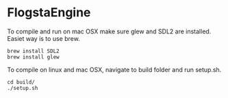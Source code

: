 FlogstaEngine
=============

To compile and run on mac OSX make sure glew and SDL2 are installed. Easiet way is to use brew.
```
brew install SDL2
brew install glew
```

To compile on linux and mac OSX, navigate to build folder and run setup.sh. 
```
cd build/
./setup.sh
```